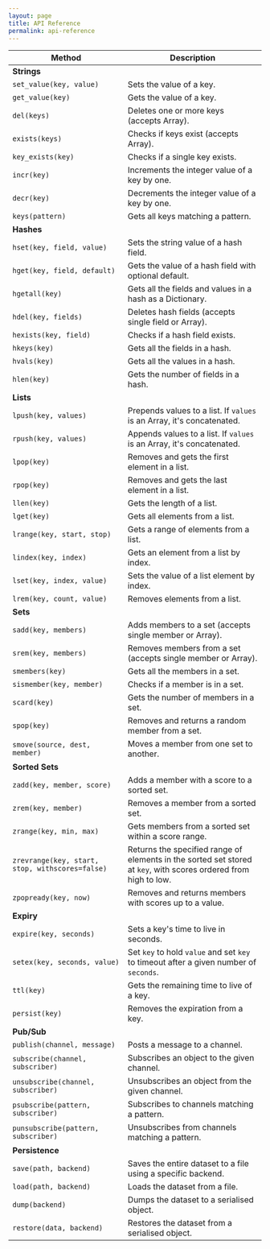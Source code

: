```yaml
---
layout: page
title: API Reference
permalink: api-reference
---
```


| Method                           | Description                                                |
| -------------------------------- | ---------------------------------------------------------- |
| **Strings**                      |                                                            |
| `set_value(key, value)`          | Sets the value of a key.                            |
| `get_value(key)`                 | Gets the value of a key.                            |
| `del(keys)`                      | Deletes one or more keys (accepts Array).                  |
| `exists(keys)`                   | Checks if keys exist (accepts Array).                      |
| `key_exists(key)`                | Checks if a single key exists.                             |
| `incr(key)`                      | Increments the integer value of a key by one.              |
| `decr(key)`                      | Decrements the integer value of a key by one.              |
| `keys(pattern)`                  | Gets all keys matching a pattern.                          |
| **Hashes**                       |                                                            |
| `hset(key, field, value)`        | Sets the string value of a hash field.                     |
| `hget(key, field, default)`      | Gets the value of a hash field with optional default.      |
| `hgetall(key)`                   | Gets all the fields and values in a hash as a Dictionary.  |
| `hdel(key, fields)`              | Deletes hash fields (accepts single field or Array).       |
| `hexists(key, field)`            | Checks if a hash field exists.                             |
| `hkeys(key)`                     | Gets all the fields in a hash.                             |
| `hvals(key)`                     | Gets all the values in a hash.                             |
| `hlen(key)`                      | Gets the number of fields in a hash.                       |
| **Lists**                        |                                                            |
| `lpush(key, values)`             | Prepends values to a list. If `values` is an Array, it's concatenated. |
| `rpush(key, values)`             | Appends values to a list. If `values` is an Array, it's concatenated. |
| `lpop(key)`                      | Removes and gets the first element in a list.              |
| `rpop(key)`                      | Removes and gets the last element in a list.               |
| `llen(key)`                      | Gets the length of a list.                                 |
| `lget(key)`                      | Gets all elements from a list.                             |
| `lrange(key, start, stop)`       | Gets a range of elements from a list.                      |
| `lindex(key, index)`             | Gets an element from a list by index.                      |
| `lset(key, index, value)`        | Sets the value of a list element by index.                 |
| `lrem(key, count, value)`        | Removes elements from a list.                              |
| **Sets**                         |                                                            |
| `sadd(key, members)`             | Adds members to a set (accepts single member or Array).    |
| `srem(key, members)`             | Removes members from a set (accepts single member or Array).|
| `smembers(key)`                  | Gets all the members in a set.                             |
| `sismember(key, member)`         | Checks if a member is in a set.                            |
| `scard(key)`                     | Gets the number of members in a set.                       |
| `spop(key)`                      | Removes and returns a random member from a set.            |
| `smove(source, dest, member)`    | Moves a member from one set to another.                    |
| **Sorted Sets**                  |                                                            |
| `zadd(key, member, score)`       | Adds a member with a score to a sorted set.                |
| `zrem(key, member)`              | Removes a member from a sorted set.                        |
| `zrange(key, min, max)`   | Gets members from a sorted set within a score range.       |
| `zrevrange(key, start, stop, withscores=false)` | Returns the specified range of elements in the sorted set stored at `key`, with scores ordered from high to low. |
| `zpopready(key, now)`            | Removes and returns members with scores up to a value.     |
| **Expiry**                       |                                                            |
| `expire(key, seconds)`           | Sets a key's time to live in seconds.                      |
| `setex(key, seconds, value)`     | Set `key` to hold `value` and set `key` to timeout after a given number of `seconds`. |
| `ttl(key)`                       | Gets the remaining time to live of a key.                  |
| `persist(key)`                   | Removes the expiration from a key.                         |
| **Pub/Sub**                      |                                                            |
| `publish(channel, message)`      | Posts a message to a channel.                              |
| `subscribe(channel, subscriber)` | Subscribes an object to the given channel.                 |
| `unsubscribe(channel, subscriber)` | Unsubscribes an object from the given channel.           |
| `psubscribe(pattern, subscriber)` | Subscribes to channels matching a pattern.                |
| `punsubscribe(pattern, subscriber)` | Unsubscribes from channels matching a pattern.          |
| **Persistence**                  |                                                            |
| `save(path, backend)`            | Saves the entire dataset to a file using a specific backend. |
| `load(path, backend)`            | Loads the dataset from a file.                             |
| `dump(backend)`                  | Dumps the dataset to a serialised object.                  |
| `restore(data, backend)`         | Restores the dataset from a serialised object.             |